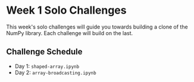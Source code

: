 # Week 1 Solo Challenges

This week's solo challenges will guide you towards building a clone of the NumPy library. Each challenge will build on the last.

## Challenge Schedule

* Day 1: `shaped-array.ipynb`
* Day 2: `array-broadcasting.ipynb`
